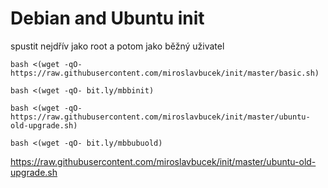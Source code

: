 # Debian and Ubuntu init

spustit nejdřív jako root a potom jako běžný uživatel

```bash <(wget -qO- https://raw.githubusercontent.com/miroslavbucek/init/master/basic.sh)```

```bash <(wget -qO- bit.ly/mbbinit)```


```bash <(wget -qO- https://raw.githubusercontent.com/miroslavbucek/init/master/ubuntu-old-upgrade.sh)```

```bash <(wget -qO- bit.ly/mbbubuold)```

https://raw.githubusercontent.com/miroslavbucek/init/master/ubuntu-old-upgrade.sh
